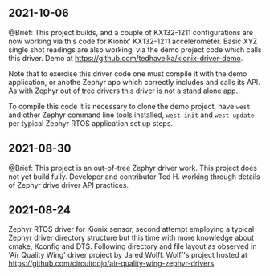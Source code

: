 ## 2021-10-06
@Brief:  This project builds, and a couple of KX132-1211 configurations are now working via this code for Kionix' KX132-1211 accelerometer.  Basic XYZ single shot readings are also working, via the demo project code which calls this driver.  Demo at https://github.com/tedhavelka/kionix-driver-demo.

Note that to exercise this driver code one must compile it with the demo application, or anothe Zephyr app which correctly includes and calls its API.  As with Zephyr out of tree drivers this driver is not a stand alone app.

To compile this code it is necessary to clone the demo project, have `west` and other Zephyr command line tools installed, `west init` and `west update` per typical Zephyr RTOS application set up steps.

## 2021-08-30

@Brief:  This project is an out-of-tree Zephyr driver work.  This project does not yet build fully.  Developer and contributor Ted H. working through details of Zephyr drive driver API practices.

## 2021-08-24

Zephyr RTOS driver for Kionix sensor, second attempt employing a typical Zephyr driver directory structure but this time with more knowledge about cmake, Kconfig and DTS.  Following directory and file layout as observed in 'Air Quality Wing' driver project by Jared Wolff.  Wolff's project hosted at https://github.com/circuitdojo/air-quality-wing-zephyr-drivers.

